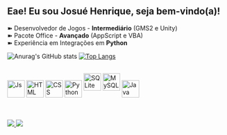 ## Eae! Eu sou Josué Henrique, seja bem-vindo(a)!

➽ Desenvolvedor de Jogos - **Intermediário** (GMS2 e Unity) <br>
➽ Pacote Office - **Avançado** (AppScript e VBA)<br>
➽ Experiência em Integrações em **Python**

![Anurag's GitHub stats](https://github-readme-stats.vercel.app/api?username=mauboru&show_icons=true&theme=transparent)
[![Top Langs](https://github-readme-stats.vercel.app/api/top-langs/?username=mauboru&showicons=true&theme=transparent)](https://github.com/anuraghazra/github-readme-stats)

<div style="display: inline_block"><br>
  <img align="center" alt="Js" height="40" width="40" src="https://github.com/Mauboru/icons/blob/main/javascript-logo-240.png?raw=true">
  <img align="center" alt="HTML" height="40" width="40" src="https://github.com/Mauboru/icons/blob/main/html5-logo-240%20(1).png?raw=true">
  <img align="center" alt="CSS" height="40" width="40" src="https://github.com/Mauboru/icons/blob/main/css3-logo-240.png?raw=true">
  <img align="center" alt="Python" height="40" width="40" src="https://github.com/Mauboru/icons/blob/main/python-logo-240.png?raw=true">
  <img aling="center" alt="SQLite" height="40" width="40" src="https://github.com/Mauboru/icons/blob/main/SQLite-Logo-1.png?raw=true">
  <img aling="center" alt="MySQL" height="40" width="40" src="https://raw.githubusercontent.com/Mauboru/icons/aefcb3649778823ecc8deed6ea5dc191481296b7/mysql-logo.svg">
  <img align="center" alt="Java" height="40" width="40" src="https://github.com/Mauboru/icons/blob/main/java-logo-240%20(1).png?raw=true">
</div>
<br><br><br>
<div>
  <a href = "mailto:josue21servico@gmail.com">
    <img src="https://img.shields.io/badge/-Gmail-%23333?style=for-the-badge&logo=gmail&logoColor=white" target="_blank">
  </a>
  <a href="https://www.linkedin.com/in/josué-henrique-8a56a9192/" target="_blank">
    <img src="https://img.shields.io/badge/-LinkedIn-%230077B5?style=for-the-badge&logo=linkedin&logoColor=white" target="_blank">
  </a> 
</div>
